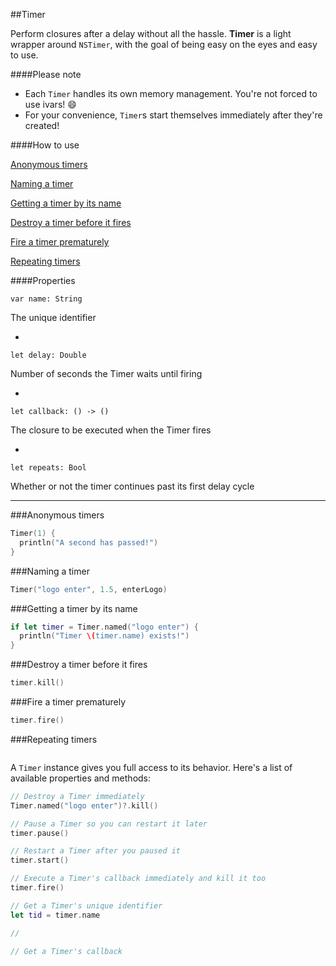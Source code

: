 ##Timer

Perform closures after a delay without all the hassle. **Timer** is a light wrapper around `NSTimer`, with the goal of being easy on the eyes and easy to use.

####Please note

- Each `Timer` handles its own memory management. You're not forced to use ivars! :smile:
- For your convenience, `Timer`s start themselves immediately after they're created!

####How to use

[Anonymous timers](#anonymous-timers)

[Naming a timer](#naming-a-timer)

[Getting a timer by its name](#getting-a-timer)

[Destroy a timer before it fires](#destroy-a-timer)

[Fire a timer prematurely](#fire-a-timer)

[Repeating timers](#repeating-timers)

####Properties

`var name: String`

The unique identifier

-

`let delay: Double`

Number of seconds the Timer waits until firing

-

`let callback: () -> ()`

The closure to be executed when the Timer fires

-

`let repeats: Bool`

Whether or not the timer continues past its first delay cycle

---

###Anonymous timers

```Swift
Timer(1) {
  println("A second has passed!")
}
```

###Naming a timer

```Swift
Timer("logo enter", 1.5, enterLogo)
```

###Getting a timer by its name

```Swift
if let timer = Timer.named("logo enter") {
  println("Timer \(timer.name) exists!")
}
```

###Destroy a timer before it fires

```Swift
timer.kill()
```

###Fire a timer prematurely

```Swift
timer.fire()
```

###Repeating timers

```Swift

```

A `Timer` instance gives you full access to its behavior. Here's a list of available properties and methods:

```Swift
// Destroy a Timer immediately
Timer.named("logo enter")?.kill()

// Pause a Timer so you can restart it later
timer.pause()

// Restart a Timer after you paused it
timer.start()

// Execute a Timer's callback immediately and kill it too
timer.fire()

// Get a Timer's unique identifier
let tid = timer.name

// 

// Get a Timer's callback
```
